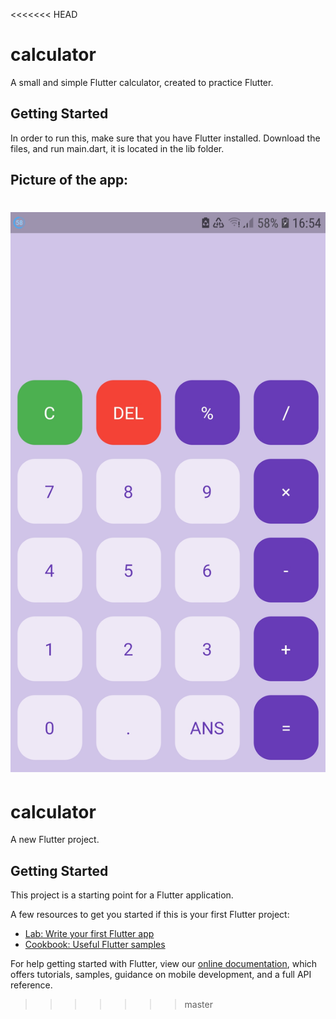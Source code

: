 <<<<<<< HEAD
# calculator

A small and simple Flutter calculator, created to practice Flutter.

## Getting Started

In order to run this, make sure that you have Flutter installed. Download the files, and run main.dart, it is located in the lib folder.

## Picture of the app:

![](Screenshot-for-Readme/calculator-app-screenhot.jpg)
=======
# calculator

A new Flutter project.

## Getting Started

This project is a starting point for a Flutter application.

A few resources to get you started if this is your first Flutter project:

- [Lab: Write your first Flutter app](https://flutter.dev/docs/get-started/codelab)
- [Cookbook: Useful Flutter samples](https://flutter.dev/docs/cookbook)

For help getting started with Flutter, view our
[online documentation](https://flutter.dev/docs), which offers tutorials,
samples, guidance on mobile development, and a full API reference.
>>>>>>> master
